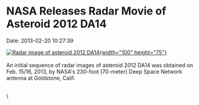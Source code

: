 NASA Releases Radar Movie of Asteroid 2012 DA14
===============================================

Date: 2013-02-20 10:27:39

[![Radar image of asteroid 2012
DA14](http://www.jpl.nasa.gov/images/asteroid/20130218/asteroid20130219-th.jpg){width="100"
height="75"}](http://www.jpl.nasa.gov/news/news.cfm?release=2013-063&rn=news.xml&rst=3697)\
\
An initial sequence of radar images of asteroid 2012 DA14 was obtained
on Feb. 15/16, 2013, by NASA\'s 230-foot (70-meter) Deep Space Network
antenna at Goldstone, Calif.

\
\
